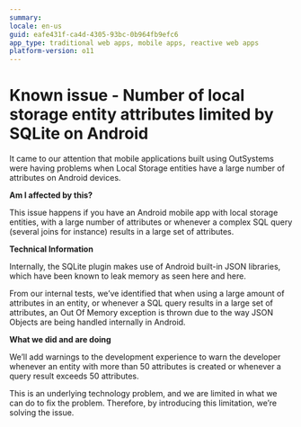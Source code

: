 ```yaml
---
summary: 
locale: en-us
guid: eafe431f-ca4d-4305-93bc-0b964fb9efc6
app_type: traditional web apps, mobile apps, reactive web apps
platform-version: o11
---
```


# Known issue - Number of local storage entity attributes limited by SQLite on Android

It came to our attention that mobile applications built using OutSystems were having problems when Local Storage entities have a large number of attributes on Android devices.

**Am I affected by this?**

This issue happens if you have an Android mobile app with local storage entities, with a large number of attributes or whenever a complex SQL query (several joins for instance) results in a large set of attributes.

**Technical Information**

Internally, the SQLite plugin makes use of Android built-in JSON libraries, which have been known to leak memory as seen here and here.

From our internal tests, we’ve identified that when using a large amount of attributes in an entity, or whenever a SQL query results in a large set of attributes, an Out Of Memory exception is thrown due to the way JSON Objects are being handled internally in Android.

**What we did and are doing**

We’ll add warnings to the development experience to warn the developer whenever an entity with more than 50 attributes is created or whenever a query result exceeds 50 attributes.

This is an underlying technology problem, and we are limited in what we can do to fix the problem. Therefore, by introducing this limitation, we’re solving the issue.
